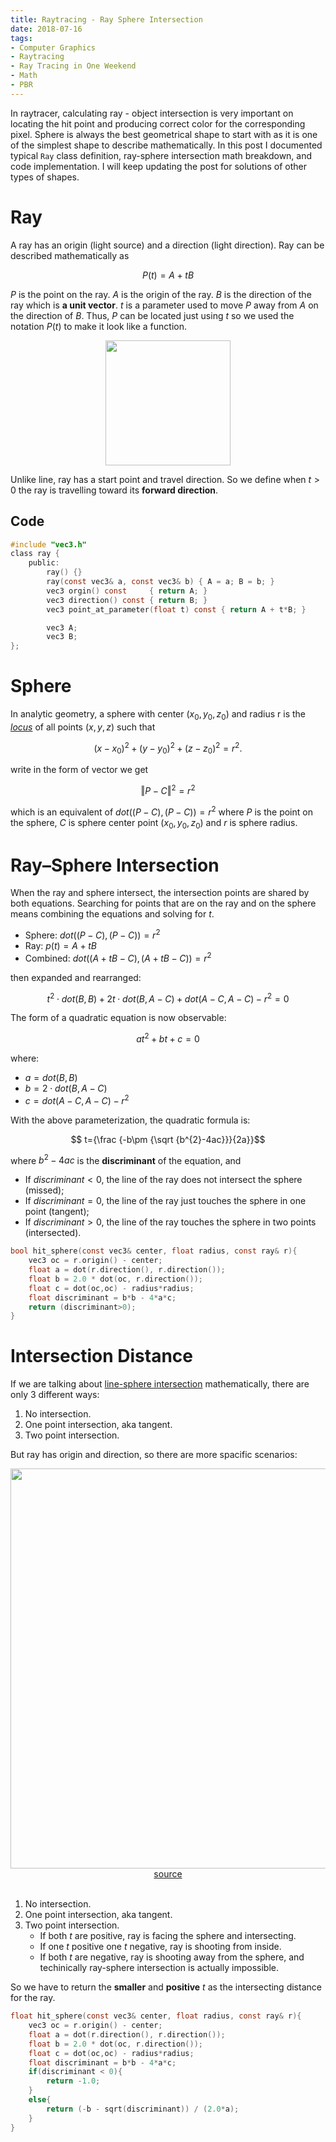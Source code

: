 ```yaml
---
title: Raytracing - Ray Sphere Intersection
date: 2018-07-16
tags:
- Computer Graphics
- Raytracing
- Ray Tracing in One Weekend
- Math
- PBR
---
```

<!-- <img src="https://farm5.staticflickr.com/4342/36550535442_3b9da55913_z.jpg" width="640" hight="480" style="display:block; margin:auto;"> -->
<!-- <img src="https://upload.wikimedia.org/wikipedia/commons/3/32/Recursive_raytrace_of_a_sphere.png" width="480" hight="480" style="display:block; margin:auto;"> -->
In raytracer, calculating ray - object intersection is very important on locating the hit point and producing correct color for the corresponding pixel. Sphere is always the best geometrical shape to start with as it is one of the simplest shape to describe mathematically. In this post I documented typical ```Ray``` class definition, ray-sphere intersection math breakdown, and code implementation. I will keep updating the post for solutions of other types of shapes.

# Ray
A ray has an origin (light source) and a direction (light direction). Ray can be described mathematically as

$$P(t)=A+tB$$

$P$ is the point on the ray. $A$ is the origin of the ray. $B$ is the direction of the ray which is **a unit vector**. $t$ is a parameter used to move $P$ away from $A$ on the direction of $B$. Thus, $P$ can be located just using $t$ so we used the notation $P(t)$ to make it look like a function.

<img src="https://qph.fs.quoracdn.net/main-qimg-8f765bf77d8cdc7332d4acfc04f6e94f" width="200"  style="display:block; margin:auto;">

Unlike line, ray has a start point and travel direction. So we define when $t>0$ the ray is travelling toward its **forward direction**.

## Code
``` c
#include "vec3.h"
class ray {
    public:
        ray() {}
        ray(const vec3& a, const vec3& b) { A = a; B = b; }
        vec3 orgin() const     { return A; }
        vec3 direction() const { return B; }
        vec3 point_at_parameter(float t) const { return A + t*B; }

        vec3 A;
        vec3 B;
};
```

# Sphere
In analytic geometry, a sphere with center $(x_{0}, y_{0}, z_{0})$ and radius r is the [_locus_](https://en.wikipedia.org/wiki/Locus_(mathematics)) of all points $(x, y, z)$ such that

$$(x-x_{0})^{2}+(y-y_{0})^{2}+(z-z_{0})^{2}=r^{2}.$$

write in the form of vector we get

$$ \left\Vert {P}-{C}\right\Vert ^{2}=r^{2} $$

which is an equivalent of $dot((P-C),(P-C))=r^{2}$ where ${P}$ is the point on the sphere, ${C}$ is sphere center point $(x_{0}, y_{0}, z_{0})$ and ${r}$ is sphere radius.

# Ray–Sphere Intersection
When the ray and sphere intersect, the intersection points are shared by both equations. Searching for points that are on the ray and on the sphere means combining the equations and solving for $t$.

- Sphere: $dot((P-C),(P-C))=r^{2}$
- Ray: $p(t) = A + tB$
- Combined: $dot((A + tB - C),(A + tB - C))=r^{2}$

then expanded and rearranged:

$$t^{2}\cdot dot(B,B)+2t \cdot dot(B, A-C)+dot(A-C,A-C)-r^{2}=0$$

The form of a quadratic equation is now observable:

$$at^{2}+bt+c=0$$

where:

- $a = dot(B,B)$
- $b = 2\cdot dot(B,A-C)$
- $c = dot(A-C,A-C) - r^{2}$

With the above parameterization, the quadratic formula is:

$$ t={\frac {-b\pm {\sqrt {b^{2}-4ac}}}{2a}}$$

where $b^{2}-4ac$ is the **discriminant** of the equation, and

- If $discriminant < 0$, the line of the ray does not intersect the sphere (missed);
- If $discriminant = 0$, the line of the ray just touches the sphere in one point (tangent);
- If $discriminant > 0$, the line of the ray touches the sphere in two points (intersected).



``` c
bool hit_sphere(const vec3& center, float radius, const ray& r){
    vec3 oc = r.origin() - center;
    float a = dot(r.direction(), r.direction());
    float b = 2.0 * dot(oc, r.direction());
    float c = dot(oc,oc) - radius*radius;
    float discriminant = b*b - 4*a*c;
    return (discriminant>0);
}
```

# Intersection Distance
If we are talking about [line-sphere intersection](https://en.wikipedia.org/wiki/Line%E2%80%93sphere_intersection) mathematically, there are only 3 different ways:

1. No intersection.
2. One point intersection, aka tangent.
3. Two point intersection.

But ray has origin and direction, so there are more spacific scenarios:

<img src="https://www.scratchapixel.com/images/upload/ray-simple-shapes/rayspherecases.png" width="640"  style="display:block; margin:auto;">
<div style="text-align:center">
<a href="https://www.scratchapixel.com/lessons/3d-basic-rendering/minimal-ray-tracer-rendering-simple-shapes/ray-sphere-intersection">source</a>
</div>
<br>

1. No intersection.
2. One point intersection, aka tangent.
3. Two point intersection.
    - If both $t$ are positive, ray is facing the sphere and intersecting.
    - If one $t$ positive one $t$ negative, ray is shooting from inside.
    - If both $t$ are negative, ray is shooting away from the sphere, and techinically ray-sphere intersection is actually impossible.

So we have to return the **smaller** and **positive** $t$ as the intersecting distance for the ray.

``` c
float hit_sphere(const vec3& center, float radius, const ray& r){
    vec3 oc = r.origin() - center;
    float a = dot(r.direction(), r.direction());
    float b = 2.0 * dot(oc, r.direction());
    float c = dot(oc,oc) - radius*radius;
    float discriminant = b*b - 4*a*c;
    if(discriminant < 0){
        return -1.0;
    }
    else{
        return (-b - sqrt(discriminant)) / (2.0*a);
    }
}
```

<!-- # Line–plane intersection
[TBC](https://en.wikipedia.org/wiki/Line%E2%80%93plane_intersection)
# Line-box intersection
[TBC](https://www.scratchapixel.com/lessons/3d-basic-rendering/minimal-ray-tracer-rendering-simple-shapes/ray-box-intersection) -->
